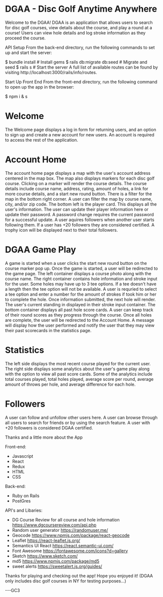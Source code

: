 # DGAA - Disc Golf Anytime Anywhere
Welcome to the DGAA! DGAA is an application that allows users to search for disc golf courses, view details about the course, and play a round at a course! Users can view hole details and log stroke information as they proceed the course.

API Setup
From the back-end directory, run the following commands to set up and start the server:

$ bundle install            # Install gems
$ rails db:migrate db:seed  # Migrate and seed
$ rails s                   # Start the server
A full list of available routes can be found by visiting http://localhost:3000/rails/info/routes.

Start Up Front End
From the front-end directory, run the following command to open up the app in the browser:

$ npm i & s   

# Welcome
The Welcome page displays a log in form for returning users, and an option to sign up and create a new account for new users. An account is required to access the rest of the application. 


# Account Home
The account home page displays a map with the user's account address centered in the map box. The map also displays markers for each disc golf course. Clicking on a marker will render the course details. The course details include course name, address, rating, amount of holes, a link for more course details, and a start new round button. There is a filter for the map in the bottom right corner. A user can filter the map by course name, city, and/or zip code. The bottom left is the player card. This displays all the user's information. The user can update their player information here or update their password. A password change requires the current password for a successful update. A user aquires followers when another user starts following them. If a user has +20 followers they are considered certified. A trophy icon will be displayed next to their total followers. 

# DGAA Game Play
A game is started when a user clicks the start new round button on the course marker pop up. Once the game is started, a user will be redirected to the game page. The left container displays a course photo along with the course name. The right container contains hole information and stroke input for the user. Some holes may have up to 3 tee options. If a tee doesn't have a length then the tee option will not be available. A user is requried to select a tee option and enter a number for the amount of strokes if took him or her to complete the hole. Once information submitted, the next hole will render. The user's current standing in displayed in their stroke input container. The bottom container displays all past hole score cards. A user can keep track of their round scores as they progress through the course. Once all holes are complete, the user will be redirected to the Account Home. A message will display how the user performed and notify the user that they may view their past scorecards in the statistics page. 

# Statistics
The left side displays the most recent course played for the current user. The right side displays some analytics about the user's game play along with the option to view all past score cards. Some of the analytics include total courses played, total holes played, average score per round, average amount of throws per hole, and average difference for each hole. 

# Followers
A user can follow and unfollow other users here. A user can browse through all users to search for friends or by using the search feature. A user with +20 followers is considered DGAA certified. 

Thanks and a little more about the App

Front-end: 
- Javascript
- React
- Redux 
- HTML 
- CSS 

Back-end: 
- Ruby on Rails
- PostGres

API's and Libaries:
- DG Course Review for all course and hole information https://www.dgcoursereview.com/api.php
- Random user generator https://randomuser.me/
- Geocode https://www.npmjs.com/package/react-geocode    
- Leaflet https://react-leaflet.js.org/
- Semantics UI React https://react.semantic-ui.com/
- Font Awesome  https://fontawesome.com/icons?d=gallery
- Sketch  https://www.sketch.com/ 
- md5 https://www.npmjs.com/package/md5
- sweet alerts https://sweetalert.js.org/guides/

Thanks for playing and checking out the app! Hope you enjoyed it! 
(DGAA only includes disc golf courses in NY for testing purposes...)

---GC3